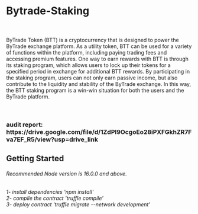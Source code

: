 # Bytrade-Staking <br><br>
ByTrade Token (BTT) is a cryptocurrency that is designed to power the ByTrade exchange platform. As a utility token, BTT can be used for a variety of functions within the platform, including paying trading fees and accessing premium features. One way to earn rewards with BTT is through its staking program, which allows users to lock up their tokens for a specified period in exchange for additional BTT rewards. By participating in the staking program, users can not only earn passive income, but also contribute to the liquidity and stability of the ByTrade exchange. In this way, the BTT staking program is a win-win situation for both the users and the ByTrade platform.<br><br><br>

<h3> audit report: <br>
https://drive.google.com/file/d/1ZdPl9OcgoEo28iPXFGkhZR7Fva7EF_R5/view?usp=drive_link

<h2> Getting Started </h2>
<h6>Recommended Node version is 16.0.0 and above.</h6>
<h6>
1- install dependencies 'npm install' <br>
2- compile the contract 'truffle compile' <br>
3- deploy contract 'truffle migrate --network development' <br>
</h6><br>




